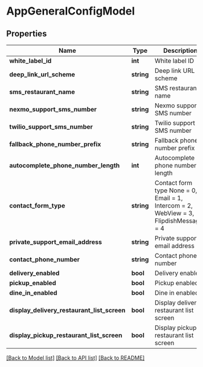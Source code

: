 # AppGeneralConfigModel

## Properties
Name | Type | Description | Notes
------------ | ------------- | ------------- | -------------
**white_label_id** | **int** | White label ID | [optional] 
**deep_link_url_scheme** | **string** | Deep link URL scheme | [optional] 
**sms_restaurant_name** | **string** | SMS restaurant name | [optional] 
**nexmo_support_sms_number** | **string** | Nexmo support SMS number | [optional] 
**twilio_support_sms_number** | **string** | Twilio support SMS number | [optional] 
**fallback_phone_number_prefix** | **string** | Fallback phone number prefix | [optional] 
**autocomplete_phone_number_length** | **int** | Autocomplete phone number length | [optional] 
**contact_form_type** | **string** | Contact form type  None &#x3D; 0,  Email &#x3D; 1,  Intercom &#x3D; 2,  WebView &#x3D; 3,  FlipdishMessages &#x3D; 4 | [optional] 
**private_support_email_address** | **string** | Private support email address | [optional] 
**contact_phone_number** | **string** | Contact phone number | [optional] 
**delivery_enabled** | **bool** | Delivery enabled | [optional] 
**pickup_enabled** | **bool** | Pickup enabled | [optional] 
**dine_in_enabled** | **bool** | Dine in enabled | [optional] 
**display_delivery_restaurant_list_screen** | **bool** | Display delivery restaurant list screen | [optional] 
**display_pickup_restaurant_list_screen** | **bool** | Display pickup restaurant list screen | [optional] 

[[Back to Model list]](../README.md#documentation-for-models) [[Back to API list]](../README.md#documentation-for-api-endpoints) [[Back to README]](../README.md)


